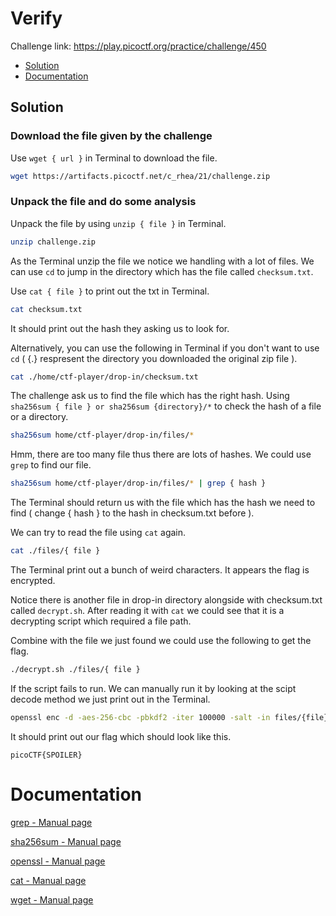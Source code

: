 # Verify 
Challenge link: https://play.picoctf.org/practice/challenge/450

- [Solution](#solution) 
- [Documentation](#documentation)

## Solution
### Download the file given by the challenge
Use `wget { url }` in Terminal to download the file.
```bash
wget https://artifacts.picoctf.net/c_rhea/21/challenge.zip
```
### Unpack the file and do some analysis
Unpack the file by using `unzip { file }` in Terminal.
```bash
unzip challenge.zip
```
As the Terminal unzip the file we notice we handling with a lot of files. We can use `cd` to jump in the directory which has the file called `checksum.txt`.  

Use `cat { file }` to print out the txt in Terminal.
```bash
cat checksum.txt
```
It should print out the hash they asking us to look for.

Alternatively, you can use the following in Terminal if you don't want to use `cd` ( {.} respresent the directory you downloaded the original zip file ).
```bash
cat ./home/ctf-player/drop-in/checksum.txt
```
The challenge ask us to find the file which has the right hash. Using `sha256sum { file } or sha256sum {directory}/*` to check the hash of a file or a directory.
```bash
sha256sum home/ctf-player/drop-in/files/*
```
Hmm, there are too many file thus there are lots of hashes. We could use `grep` to find our file.
```bash
sha256sum home/ctf-player/drop-in/files/* | grep { hash }
```
The Terminal should return us with the file which has the hash we need to find ( change { hash } to the hash in checksum.txt before ).

We can try to read the file using `cat` again.
```bash
cat ./files/{ file }
```
The Terminal print out a bunch of weird characters. It appears the flag is encrypted.

Notice there is another file in drop-in directory alongside with checksum.txt called `decrypt.sh`. After reading it with `cat` we could see that it is a decrypting script which required a file path. 

Combine with the file we just found we could use the following to get the flag.
```bash
./decrypt.sh ./files/{ file }
```
If the script fails to run. We can manually run it by looking at the scipt decode method we just print out in the Terminal. 
```bash
openssl enc -d -aes-256-cbc -pbkdf2 -iter 100000 -salt -in files/{file} -k picoCTF
```
It should print out our flag which should look like this.
```
picoCTF{SPOILER}
```

# Documentation
[grep - Manual page](https://linux.die.net/man/1/grep)

[sha256sum - Manual page](https://linux.die.net/man/1/sha256sum)

[openssl - Manual page](https://linux.die.net/man/1/openssl)

[cat - Manual page](https://linux.die.net/man/1/cat)

[wget - Manual page](https://linux.die.net/man/1/wget)



